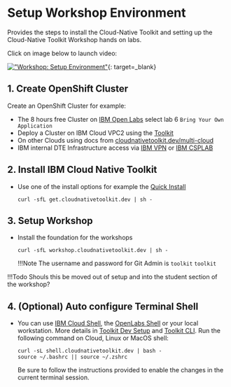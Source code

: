 # Setup Workshop Environment

Provides the steps to install the Cloud-Native Toolkit and setting up the  Cloud-Native Toolkit Workshop hands on labs.

Click on image below to launch video:

[!["Workshop: Setup Environment"](http://img.youtube.com/vi/aFSt5cW9TlI/0.jpg)](https://youtu.be/aFSt5cW9TlI "Workshop: Setup Environment"){: target=_blank}

## 1. Create OpenShift Cluster

Create an OpenShift Cluster for example:

  - The 8 hours free Cluster on [IBM Open Labs](https://developer.ibm.com/openlabs/openshift) select lab 6 `Bring Your Own Application`
  - Deploy a Cluster on IBM Cloud VPC2 using the [Toolkit](getting-started-day-0/provision-cluster/ibm-cloud-vpc)
  - On other Clouds using docs from [cloudnativetoolkit.dev/multi-cloud](https://cloudnativetoolkit.dev/getting-started-day-0/plan-installation/multi-cloud)
  - IBM internal DTE Infrastructure access via [IBM VPN](https://ccp-ui.csplab.intranet.ibm.com/ ) or [IBM CSPLAB](https://ccp-ui.apps.labprod.ocp.csplab.local/)

## 2. Install IBM Cloud Native Toolkit

- Use one of the install options for example the [Quick Install](https://cloudnativetoolkit.dev/getting-started-day-0/install-toolkit/quick-install)

    ```shell
    curl -sfL get.cloudnativetoolkit.dev | sh -
    ```

## 3. Setup Workshop

- Install the foundation for the workshops

    ```shell
    curl -sfL workshop.cloudnativetoolkit.dev | sh -
    ```

    !!!Note
      The username and password for Git Admin is `toolkit` `toolkit`

!!!Todo
    Shouls this be moved out of setup and into the student section of the workshop?

## 4. (Optional) Auto configure Terminal Shell

- You can use [IBM Cloud Shell](https://cloud.ibm.com/shell), the [OpenLabs Shell](https://developer.ibm.com/openlabs/openshift) or your local workstation. More details in [Toolkit Dev Setup](https://cloudnativetoolkit.dev/getting-started/dev-env-setup) and [Toolkit CLI](https://cloudnativetoolkit.dev/getting-started/cli).
  Run the following command on Cloud, Linux or MacOS shell:

    ```shell
    curl -sL shell.cloudnativetoolkit.dev | bash -
    source ~/.bashrc || source ~/.zshrc

    ```

    Be sure to follow the instructions provided to enable the changes in the current terminal session.
